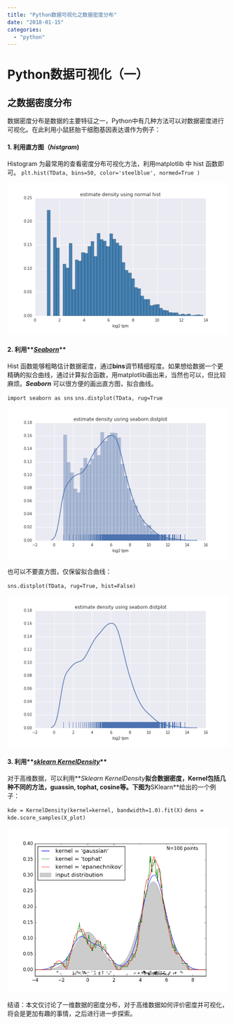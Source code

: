 ```yaml
---
title: "Python数据可视化之数据密度分布"
date: "2018-01-15"
categories: 
  - "python"
---
```


# Python数据可视化（一）

## 之数据密度分布

数据密度分布是数据的主要特征之一，Python中有几种方法可以对数据密度进行可视化。在此利用小鼠胚胎干细胞基因表达谱作为例子：

#### 1\. 利用直方图（**_histgram_**)

Histogram 为最常用的查看密度分布可视化方法，利用matplotlib 中 hist 函数即可。 `plt.hist(TData, bins=50, color='steelblue', normed=True )`

![hist](images/hist.png)

#### 2\. 利用**[_Seaborn_](http://stanford.edu/~mwaskom/software/seaborn/tutorial/distributions.html)**

Hist 函数能够粗略估计数据密度，通过**bins**调节精细程度。如果想给数据一个更精确的拟合曲线，通过计算拟合函数，用matplotlib画出来，当然也可以，但比较麻烦。**_Seaborn_** 可以很方便的画出直方图，拟合曲线。

`import seaborn as sns` `sns.distplot(TData, rug=True`

![histtrue](images/seaborn.png)

也可以不要直方图，仅保留拟合曲线：

`sns.distplot(TData, rug=True, hist=False)`

![hist_false](images/seaborn_hist_false.png)

#### 3\. 利用**[_sklearn KernelDensity_](http://scikit-learn.org/stable/auto_examples/neighbors/plot_kde_1d.html)**

对于高维数据，可以利用**_Sklearn KernelDensity_**拟合数据密度，**Kernel**包括几种不同的方法，**guassin, tophat, cosine**等。下图为**SKlearn**给出的一个例子：

`kde = KernelDensity(kernel=kernel, bandwidth=1.0).fit(X)` `dens = kde.score_samples(X_plot)`

![sklearn](images/plot_kde_1d_003.png)

结语：本文仅讨论了一维数据的密度分布，对于高维数据如何评价密度并可视化，将会是更加有趣的事情，之后进行进一步探索。

